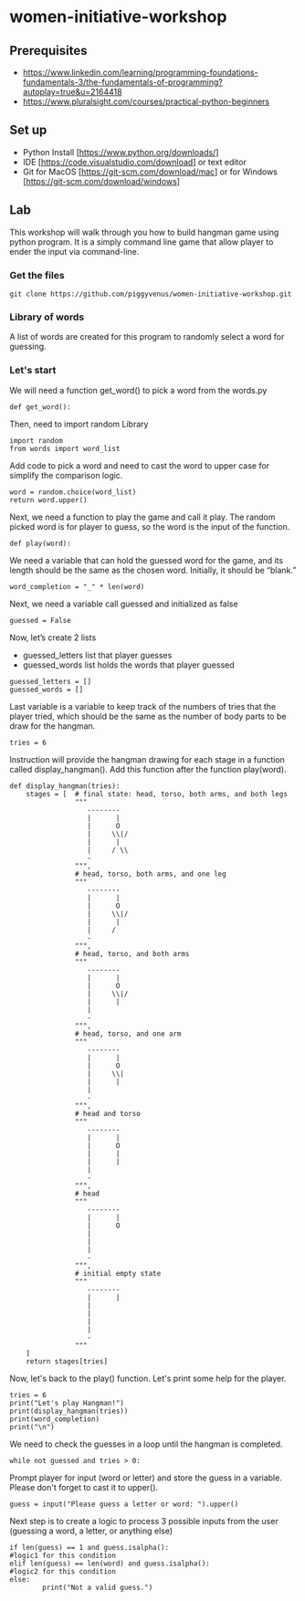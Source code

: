 # women-initiative-workshop
## Prerequisites
 - https://www.linkedin.com/learning/programming-foundations-fundamentals-3/the-fundamentals-of-programming?autoplay=true&u=2164418
 - https://www.pluralsight.com/courses/practical-python-beginners

## Set up
- Python Install [https://www.python.org/downloads/]
- IDE [https://code.visualstudio.com/download] or text editor
- Git for MacOS [https://git-scm.com/download/mac] or for Windows [https://git-scm.com/download/windows]


## Lab
This workshop will walk through you how to build hangman game using python program.
It is a simply command line game that allow player to ender the input via command-line.

### Get the files

```
git clone https://github.com/piggyvenus/women-initiative-workshop.git
```

### Library of words
A list of words are created for this program to randomly select a word for guessing.

### Let's start
We will need a function get_word() to pick a word from the words.py

```
def get_word():
```
Then, need to import random Library

```
import random
from words import word_list
```

Add code to pick a word and need to cast the word to upper case for simplify the comparison logic.
```
word = random.choice(word_list)
return word.upper()
```

Next, we need a function to play the game and call it play. The random picked word is for player to guess, so the word is the input of the function.
```
def play(word):
```

We need a variable that can hold the guessed word for the game, and its length should be the same as the chosen word. Initially, it should be “blank.”

```
word_completion = "_" * len(word)
```

Next, we need a variable call guessed and initialized as false
```
guessed = False
```

Now, let’s create 2 lists
- guessed_letters list that player guesses
- guessed_words list holds the words that player guessed

```
guessed_letters = []
guessed_words = []
```

Last variable is a variable to keep track of the numbers of tries that the player tried, which should be the same as the number of body parts to be draw for the hangman.

```
tries = 6
```

Instruction will provide the hangman drawing for each stage in a function called display_hangman().
Add this function after the function play(word).

```
def display_hangman(tries):
    stages = [  # final state: head, torso, both arms, and both legs
                """
                   --------
                   |      |
                   |      O
                   |     \\|/
                   |      |
                   |     / \\
                   -
                """,
                # head, torso, both arms, and one leg
                """
                   --------
                   |      |
                   |      O
                   |     \\|/
                   |      |
                   |     /
                   -
                """,
                # head, torso, and both arms
                """
                   --------
                   |      |
                   |      O
                   |     \\|/
                   |      |
                   |
                   -
                """,
                # head, torso, and one arm
                """
                   --------
                   |      |
                   |      O
                   |     \\|
                   |      |
                   |
                   -
                """,
                # head and torso
                """
                   --------
                   |      |
                   |      O
                   |      |
                   |      |
                   |
                   -
                """,
                # head
                """
                   --------
                   |      |
                   |      O
                   |
                   |
                   |
                   -
                """,
                # initial empty state
                """
                   --------
                   |      |
                   |
                   |
                   |
                   |
                   -
                """
    ]
    return stages[tries]
```

Now, let's back to the play() function. Let's print some help for the player.

```
tries = 6
print("Let's play Hangman!")
print(display_hangman(tries))
print(word_completion)
print("\n")
```

We need to check the guesses in a loop until the hangman is completed.

```
while not guessed and tries > 0:
```
Prompt player for input (word or letter) and store the guess in a variable. Please don't forget to cast it to upper().

```
guess = input("Please guess a letter or word: ").upper()
```
Next step is to create a logic to process 3 possible inputs from the user (guessing a word, a letter, or anything else)

```
if len(guess) == 1 and guess.isalpha():
#logic1 for this condition
elif len(guess) == len(word) and guess.isalpha():
#logic2 for this condition
else:
        print("Not a valid guess.")
```
